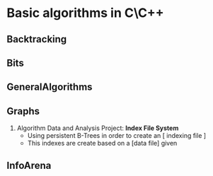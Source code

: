 # Basic algorithms in C\C++


## Backtracking
## Bits
## GeneralAlgorithms
## Graphs

1) Algorithm Data and Analysis Project: **Index File System**
   * Using persistent B-Trees in order to create an [ indexing file ]
   * This indexes are create based on a [data file] given


## InfoArena
